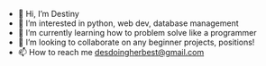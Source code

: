 - 👋 Hi, I’m Destiny
- 👀 I’m interested in python, web dev, database management
- 🌱 I’m currently learning how to problem solve like a programmer
- 💞️ I’m looking to collaborate on any beginner projects, positions!
- 📫 How to reach me desdoingherbest@gmail.com

<!---
ohheydes/ohheydes is a ✨ special ✨ repository because its `README.md` (this file) appears on your GitHub profile.
You can click the Preview link to take a look at your changes.
--->
